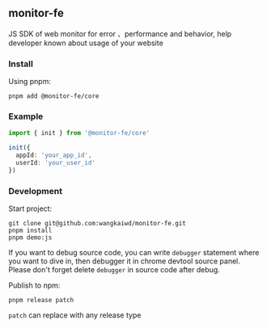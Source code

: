 ## monitor-fe

JS SDK of web monitor for error 、performance and behavior, help developer known about usage of your website

### Install

Using pnpm:

```shell
pnpm add @monitor-fe/core
```

### Example

```typescript
import { init } from '@monitor-fe/core'

init({
  appId: 'your_app_id',
  userId: 'your_user_id'
})
```

### Development

Start project:
```shell
git clone git@github.com:wangkaiwd/monitor-fe.git
pnpm install
pnpm demo:js
```
If you want to debug source code, you can write `debugger` statement where you want to dive in, then debugger it in chrome devtool source panel. Please don't forget delete `debugger` in source code after debug.

Publish to npm:
```shell
pnpm release patch
```

`patch` can replace with any release type
